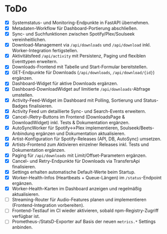 # ToDo

- [x] Systemstatus- und Monitoring-Endpunkte in FastAPI übernehmen.
- [x] Metadaten-Workflow für Dashboard-Portierung abschließen.
- [x] Sync- und Suchfunktionen zwischen Spotify/Plex/Soulseek vereinheitlichen.
- [x] Download-Management via `/api/downloads` und `/api/download` inkl. Worker-Integration fertigstellen.
- [x] Aktivitätsfeed `/api/activity` mit Persistenz, Paging und flexiblen Eventtypen erweitern.
- [x] Downloads-Frontend mit Tabelle und Start-Formular bereitstellen.
- [x] GET-Endpunkte für Downloads (`/api/downloads`, `/api/download/{id}`) ergänzen.
- [x] Dashboard-Widget für aktive Downloads ergänzen.
- [x] Dashboard-DownloadWidget auf limitierte `/api/downloads`-Abfrage umstellen.
- [x] Activity-Feed-Widget im Dashboard mit Polling, Sortierung und Status-Badges finalisieren.
- [x] Activity Feed um detaillierte Sync- und Search-Events erweitern.
- [x] Cancel-/Retry-Buttons im Frontend (DownloadsPage & DownloadWidget) inkl. Tests & Dokumentation ergänzen.
- [x] AutoSyncWorker für Spotify↔Plex implementieren, Soulseek/Beets-Anbindung ergänzen und Dokumentation aktualisieren.
- [x] Artist-Konfiguration für Spotify-Releases (API, DB, AutoSync) umsetzen.
- [x] Artists-Frontend zum Aktivieren einzelner Releases inkl. Tests und Dokumentation ergänzen.
- [x] Paging für `/api/downloads` mit Limit/Offset-Parametern ergänzen.
- [x] Cancel- und Retry-Endpunkte für Downloads via TransfersApi finalisieren.
- [x] Settings erhalten automatische Default-Werte beim Startup.
- [x] Worker-Health-Infos (Heartbeats + Queue-Längen) im `/status`-Endpoint ergänzen.
- [x] Worker-Health-Karten im Dashboard anzeigen und regelmäßig aktualisieren.
- [ ] Streaming-Router für Audio-Features planen und implementieren (Frontend-Integration vorbereiten).
- [ ] Frontend-Testlauf im CI wieder aktivieren, sobald npm-Registry-Zugriff verfügbar ist.
- [ ] Prometheus-/StatsD-Exporter auf Basis der neuen `metrics.*` Settings anbinden.
